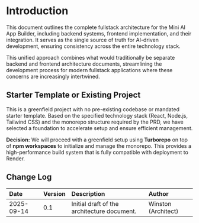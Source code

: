 # Introduction

This document outlines the complete fullstack architecture for the Mini AI App Builder, including backend systems, frontend implementation, and their integration. It serves as the single source of truth for AI-driven development, ensuring consistency across the entire technology stack.

This unified approach combines what would traditionally be separate backend and frontend architecture documents, streamlining the development process for modern fullstack applications where these concerns are increasingly intertwined.

## Starter Template or Existing Project

This is a greenfield project with no pre-existing codebase or mandated starter template. Based on the specified technology stack (React, Node.js, Tailwind CSS) and the monorepo structure required by the PRD, we have selected a foundation to accelerate setup and ensure efficient management.

**Decision:** We will proceed with a greenfield setup using **Turborepo** on top of **npm workspaces** to initialize and manage the monorepo. This provides a high-performance build system that is fully compatible with deployment to Render.

## Change Log

| Date       | Version | Description                                 | Author              |
| :--------- | :------ | :------------------------------------------ | :------------------ |
| 2025-09-14 | 0.1     | Initial draft of the architecture document. | Winston (Architect) |
